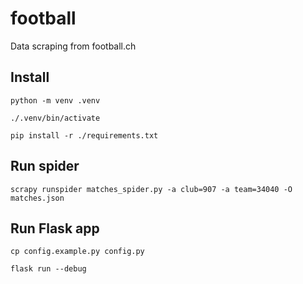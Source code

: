 # football

Data scraping from football.ch

## Install

    python -m venv .venv

    ./.venv/bin/activate

    pip install -r ./requirements.txt

## Run spider

    scrapy runspider matches_spider.py -a club=907 -a team=34040 -O matches.json

## Run Flask app

    cp config.example.py config.py

    flask run --debug
